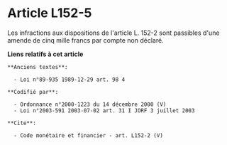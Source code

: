 # Article L152-5

Les infractions aux dispositions de l'article L. 152-2 sont passibles d'une amende de cinq mille francs par compte non
déclaré.

**Liens relatifs à cet article**

	**Anciens textes**:

	  - Loi n°89-935 1989-12-29 art. 98 4

	**Codifié par**:

	  - Ordonnance n°2000-1223 du 14 décembre 2000 (V)
	  - Loi n°2003-591 2003-07-02 art. 31 I JORF 3 juillet 2003

	**Cite**:

	  - Code monétaire et financier - art. L152-2 (V)
